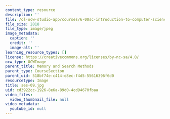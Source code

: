 ```yaml
---
content_type: resource
description: ''
file: /ol-ocw-studio-app/courses/6-00sc-introduction-to-computer-science-and-programming-spring-2011/cd3922cc19268e6a89d04cd94670fbaa_ses-09.jpg
file_size: 2818
file_type: image/jpeg
image_metadata:
  caption: ''
  credit: ''
  image-alt: ''
learning_resource_types: []
license: https://creativecommons.org/licenses/by-nc-sa/4.0/
ocw_type: OCWImage
parent_title: Memory and Search Methods
parent_type: CourseSection
parent_uid: 518bf74e-c414-e8ec-f4d5-55616396f6d0
resourcetype: Image
title: ses-09.jpg
uid: cd3922cc-1926-8e6a-89d0-4cd94670fbaa
video_files:
  video_thumbnail_file: null
video_metadata:
  youtube_id: null
---
```

